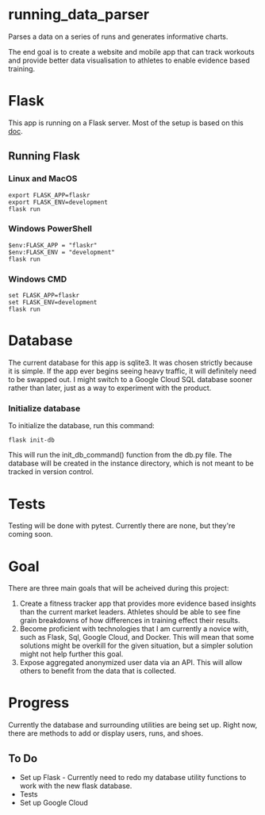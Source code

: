 # running_data_parser
Parses a data on a series of runs and generates informative charts.

The end goal is to create a website and mobile app that can track workouts and provide better data visualisation to athletes to enable evidence based training.

# Flask
This app is running on a Flask server. Most of the setup is based on this [doc](http://flask.pocoo.org/docs/1.0/tutorial/factory/).
## Running Flask
### Linux and MacOS
```
export FLASK_APP=flaskr
export FLASK_ENV=development
flask run
```
### Windows PowerShell
```
$env:FLASK_APP = "flaskr"
$env:FLASK_ENV = "development"
flask run
```
### Windows CMD
```
set FLASK_APP=flaskr
set FLASK_ENV=development
flask run
```

# Database
The current database for this app is sqlite3. It was chosen strictly because it is simple. If the app ever begins seeing heavy traffic, it will definitely need to be swapped out. I might switch to a Google Cloud SQL database sooner rather than later, just as a way to experiment with the product.
### Initialize database
To initialize the database, run this command:
```
flask init-db
```
This will run the init_db_command() function from the db.py file. The database will be created in the instance directory, which is not meant to be tracked in version control.

# Tests
Testing will be done with pytest. Currently there are none, but they're coming soon.

# Goal
There are three main goals that will be acheived during this project:

1. Create a fitness tracker app that provides more evidence based insights than the current market leaders. Athletes should be able to see fine grain breakdowns of how differences in training effect their results.
2. Become proficient with technologies that I am currently a novice with, such as Flask, Sql, Google Cloud, and Docker. This will mean that some solutions might be overkill for the given situation, but a simpler solution might not help further this goal. 
3. Expose aggregated anonymized user data via an API. This will allow others to benefit from the data that is collected.

# Progress
Currently the database and surrounding utilities are being set up. Right now, there are methods to add or display users, runs, and shoes.

## To Do
* Set up Flask - Currently need to redo my database utility functions to work with the new flask database.
* Tests
* Set up Google Cloud
